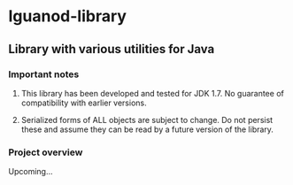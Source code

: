 Iguanod-library
===============

## Library with various utilities for Java ##

### Important notes ###

1. This library has been developed and tested for JDK 1.7. No guarantee of compatibility with earlier versions.

2. Serialized forms of ALL objects are subject to change. Do not persist these and assume they can be read by a future version of the library.


### Project overview ###

Upcoming...
